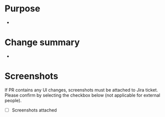 <!--- Provide general summary of your changes below -->

# Purpose

-

# Change summary

- 

# Screenshots

If PR contains any UI changes, screenshots must be attached to Jira ticket. Please confirm by selecting the checkbox below (not applicable for external people).  

- [ ] Screenshots attached
